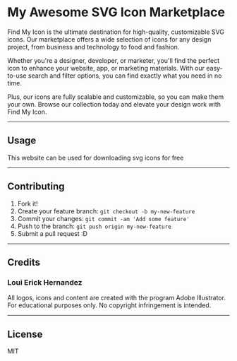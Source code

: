 # My Awesome SVG Icon Marketplace

Find My Icon is the ultimate destination for high-quality, customizable SVG icons. 
Our marketplace offers a wide selection of icons for any design project, from business and technology to food and fashion. 

Whether you're a designer, developer, or marketer, you'll find the perfect icon to enhance your website, app, or marketing materials. 
With our easy-to-use search and filter options, you can find exactly what you need in no time. 

Plus, our icons are fully scalable and customizable, so you can make them your own. 
Browse our collection today and elevate your design work with Find My Icon.
___
## Usage

This website can be used for downloading svg icons for free
___

## Contributing

1. Fork it!
2. Create your feature branch: `git checkout -b my-new-feature`
3. Commit your changes: `git commit -am 'Add some feature'`
4. Push to the branch: `git push origin my-new-feature`
5. Submit a pull request :D

___
## Credits

### Loui Erick Hernandez
 All logos, icons and content are created with the program Adobe Illustrator.
 For educational purposes only.
 No copyright infringement is intended.
___
## License

MIT

